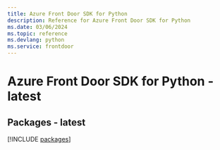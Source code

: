 ```yaml
---
title: Azure Front Door SDK for Python
description: Reference for Azure Front Door SDK for Python
ms.date: 03/06/2024
ms.topic: reference
ms.devlang: python
ms.service: frontdoor
---
```

# Azure Front Door SDK for Python - latest
## Packages - latest
[!INCLUDE [packages](front-door-index.md)]